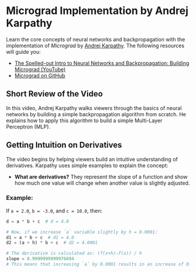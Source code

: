 # Micrograd Implementation by Andrej Karpathy

Learn the core concepts of neural networks and backpropagation with the implementation of *Micrograd* by [Andrej Karpathy](https://www.youtube.com/@AndrejKarpathy). The following resources will guide you:

- [The Spelled-out Intro to Neural Networks and Backpropagation: Building Micrograd (YouTube)](https://www.youtube.com/watch?v=VMj-3S1tku0&list=PLAqhIrjkxbuWI23v9cThsA9GvCAUhRvKZ&index=2)
- [Micrograd on GitHub](https://github.com/karpathy/micrograd/tree/master)

## Short Review of the Video

In this video, Andrej Karpathy walks viewers through the basics of neural networks by building a simple backpropagation algorithm from scratch. He explains how to apply this algorithm to build a simple Multi-Layer Perceptron (MLP).

## Getting Intuition on Derivatives

The video begins by helping viewers build an intuitive understanding of derivatives. Karpathy uses simple examples to explain the concept:

- **What are derivatives?** They represent the slope of a function and show how much one value will change when another value is slightly adjusted.
  
### Example:
If `a = 2.0`, `b = -3.0`, and `c = 10.0`, then:
```python
d = a * b + c  # d = 4.0​

# Now, if we increase `a` variable slightly by h = 0.0001:
d1 = a * b + c  # d1 = 4.0
d2 = (a + h) * b + c  # d2 = 4.0001

# The derivative is calculated as: (f(x+h)−f(x)) / h
slope = 0.9999999999976694
# This means that increasing `a` by 0.0001 results in an increase of 0.0001 in `d`.
```
